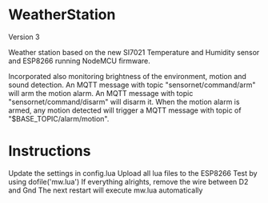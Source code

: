 # **WeatherStation** #
Version 3

Weather station based on the new SI7021 Temperature and Humidity sensor and ESP8266 running NodeMCU firmware.

Incorporated also monitoring brightness of the environment, motion and sound detection.
An MQTT message with topic "sensornet/command/arm" will arm the motion alarm.
An MQTT message with topic "sensornet/command/disarm" will disarm it.
When the motion alarm is armed, any motion detected will trigger a MQTT message with topic of "$BASE_TOPIC/alarm/motion".


# Instructions
Update the settings in config.lua
Upload all lua files to the ESP8266
Test by using dofile('mw.lua')
If everything alrights, remove the wire between D2 and Gnd
The next restart will execute mw.lua automatically


